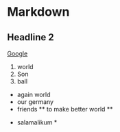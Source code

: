 # Markdown
## Headline 2
[Google](http://google.com)
1. world
2. Son
3. ball 
- again world 
- our germany 
- friends 
** to make better world **
* salamalikum *